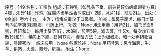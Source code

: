 序号：149
名称：五宝散
组成：石钟乳（如乳头下垂，敲破易碎似蜻蜒翅者方真）4钱，朱砂1钱，珍珠（豆腐内煮半炷香时取出）2钱，冰片1钱，琥珀2钱。
出处：《金鉴》卷六十九。
主治：杨梅结毒攻于口鼻者。
加减：如鼻子腐烂，每日土茯苓内加辛夷3钱煎服，引药上行。
功效：None
用法用量：用药2钱，加飞罗面8钱，再研和匀。每用土茯苓1斤，水8碗，煎至5碗，滤去滓，作5次，每次加五宝散1分和匀，量病上下服，日用10次。
制备方法：上为极细末，和一处再研数百转，瓷罐密收。
临床应用：None
各家论述：None
用药禁忌：忌食海腥、牛、羊、鹅肉、火洒、煎炒，房事。
附注：None
